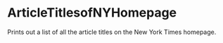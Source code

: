 # ArticleTitlesofNYHomepage
Prints out a list of all the article titles on the New York Times homepage.
